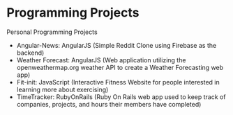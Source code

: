 # Programming Projects
Personal Programming Projects
- Angular-News: AngularJS (Simple Reddit Clone using Firebase as the backend)
- Weather Forecast: AngularJS (Web application utilizing the openweathermap.org weather API to create a Weather Forecasting web app)
- Fit-init: JavaScript (Interactive Fitness Website for people interested in learning more about exercising)
- TimeTracker: RubyOnRails (Ruby On Rails web app used to keep track of companies, projects, and hours their members have completed)